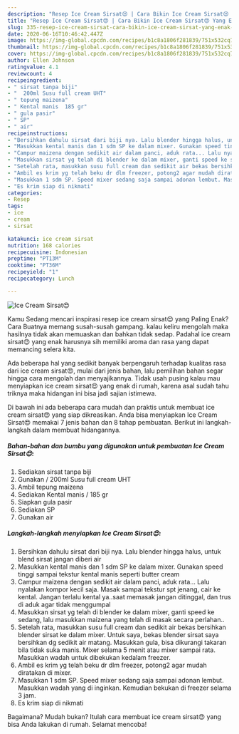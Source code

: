 ```yaml
---
description: "Resep Ice Cream Sirsat😍 | Cara Bikin Ice Cream Sirsat😍 Yang Enak Banget"
title: "Resep Ice Cream Sirsat😍 | Cara Bikin Ice Cream Sirsat😍 Yang Enak Banget"
slug: 335-resep-ice-cream-sirsat-cara-bikin-ice-cream-sirsat-yang-enak-banget
date: 2020-06-16T10:46:42.447Z
image: https://img-global.cpcdn.com/recipes/b1c8a1806f281839/751x532cq70/ice-cream-sirsat😍-foto-resep-utama.jpg
thumbnail: https://img-global.cpcdn.com/recipes/b1c8a1806f281839/751x532cq70/ice-cream-sirsat😍-foto-resep-utama.jpg
cover: https://img-global.cpcdn.com/recipes/b1c8a1806f281839/751x532cq70/ice-cream-sirsat😍-foto-resep-utama.jpg
author: Ellen Johnson
ratingvalue: 4.1
reviewcount: 4
recipeingredient:
- " sirsat tanpa biji"
- "  200ml Susu full cream UHT"
- " tepung maizena"
- " Kental manis  185 gr"
- " gula pasir"
- " SP"
- " air"
recipeinstructions:
- "Bersihkan dahulu sirsat dari biji nya. Lalu blender hingga halus, untuk blend sirsat jangan diberi air"
- "Masukkan kental manis dan 1 sdm SP ke dalam mixer. Gunakan speed tinggi sampai tekstur kental manis seperti butter cream"
- "Campur maizena dengan sedikit air dalam panci, aduk rata... Lalu nyalakan kompor kecil saja. Masak sampai tekstur spt jenang, cair ke kental. Jangan terlalu kental ya..saat memasak jangan ditinggal, dan trus di aduk agar tidak menggumpal"
- "Masukkan sirsat yg telah di blender ke dalam mixer, ganti speed ke sedang, lalu masukkan maizena yang telah di masak secara perlahan.."
- "Setelah rata, masukkan susu full cream dan sedikit air bekas bersihkan blender sirsat ke dalam mixer. Untuk saya, bekas blender sirsat saya bersihkan dg sedikit air matang. Masukkan gula, bisa dikurangi takaran bila tidak suka manis. Mixer selama 5 menit atau mixer sampai rata. Masukkan wadah untuk dibekukan kedalam freezer."
- "Ambil es krim yg telah beku dr dlm freezer, potong2 agar mudah diratakan di mixer."
- "Masukkan 1 sdm SP. Speed mixer sedang saja sampai adonan lembut. Masukkan wadah yang di inginkan. Kemudian bekukan di freezer selama 3 jam."
- "Es krim siap di nikmati"
categories:
- Resep
tags:
- ice
- cream
- sirsat

katakunci: ice cream sirsat 
nutrition: 168 calories
recipecuisine: Indonesian
preptime: "PT13M"
cooktime: "PT36M"
recipeyield: "1"
recipecategory: Lunch

---
```



![Ice Cream Sirsat😍](https://img-global.cpcdn.com/recipes/b1c8a1806f281839/751x532cq70/ice-cream-sirsat😍-foto-resep-utama.jpg)

Kamu Sedang mencari inspirasi resep ice cream sirsat😍 yang Paling Enak? Cara Buatnya memang susah-susah gampang. kalau keliru mengolah maka hasilnya tidak akan memuaskan dan bahkan tidak sedap. Padahal ice cream sirsat😍 yang enak harusnya sih memiliki aroma dan rasa yang dapat memancing selera kita.



Ada beberapa hal yang sedikit banyak berpengaruh terhadap kualitas rasa dari ice cream sirsat😍, mulai dari jenis bahan, lalu pemilihan bahan segar hingga cara mengolah dan menyajikannya. Tidak usah pusing kalau mau menyiapkan ice cream sirsat😍 yang enak di rumah, karena asal sudah tahu triknya maka hidangan ini bisa jadi sajian istimewa.


Di bawah ini ada beberapa cara mudah dan praktis untuk membuat ice cream sirsat😍 yang siap dikreasikan. Anda bisa menyiapkan Ice Cream Sirsat😍 memakai 7 jenis bahan dan 8 tahap pembuatan. Berikut ini langkah-langkah dalam membuat hidangannya.

<!--inarticleads1-->

##### Bahan-bahan dan bumbu yang digunakan untuk pembuatan Ice Cream Sirsat😍:

1. Sediakan  sirsat tanpa biji
1. Gunakan  / 200ml Susu full cream UHT
1. Ambil  tepung maizena
1. Sediakan  Kental manis / 185 gr
1. Siapkan  gula pasir
1. Sediakan  SP
1. Gunakan  air




<!--inarticleads2-->

##### Langkah-langkah menyiapkan Ice Cream Sirsat😍:

1. Bersihkan dahulu sirsat dari biji nya. Lalu blender hingga halus, untuk blend sirsat jangan diberi air
1. Masukkan kental manis dan 1 sdm SP ke dalam mixer. Gunakan speed tinggi sampai tekstur kental manis seperti butter cream
1. Campur maizena dengan sedikit air dalam panci, aduk rata... Lalu nyalakan kompor kecil saja. Masak sampai tekstur spt jenang, cair ke kental. Jangan terlalu kental ya..saat memasak jangan ditinggal, dan trus di aduk agar tidak menggumpal
1. Masukkan sirsat yg telah di blender ke dalam mixer, ganti speed ke sedang, lalu masukkan maizena yang telah di masak secara perlahan..
1. Setelah rata, masukkan susu full cream dan sedikit air bekas bersihkan blender sirsat ke dalam mixer. Untuk saya, bekas blender sirsat saya bersihkan dg sedikit air matang. Masukkan gula, bisa dikurangi takaran bila tidak suka manis. Mixer selama 5 menit atau mixer sampai rata. Masukkan wadah untuk dibekukan kedalam freezer.
1. Ambil es krim yg telah beku dr dlm freezer, potong2 agar mudah diratakan di mixer.
1. Masukkan 1 sdm SP. Speed mixer sedang saja sampai adonan lembut. Masukkan wadah yang di inginkan. Kemudian bekukan di freezer selama 3 jam.
1. Es krim siap di nikmati




Bagaimana? Mudah bukan? Itulah cara membuat ice cream sirsat😍 yang bisa Anda lakukan di rumah. Selamat mencoba!
